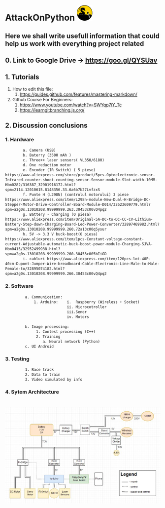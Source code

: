 
 #  AttackOnPython <img src="/Docs/Images/Logo.png" width="50" height="50" >

## Here we shall write usefull information that could help us work with everything project related 
## 0. Link to Google Drive -> https://goo.gl/QYSUav
## 1. Tutorials
   1. How to edit this file:   
       1. https://guides.github.com/features/mastering-markdown/
   2. Github Course For Beginners:
       1. https://www.youtube.com/watch?v=SWYqp7iY_Tc
       2. https://learngitbranching.js.org/


## 2. Discussion conclusions
###      1. Hardware
            a. Camera (USB)
            b. Baterry (3500 mAh )
            c. Three++ laser sensors( VL350/6180)
            d. One reduction motor 
            e. Encoder (IR Switch) ( 5 piese) https://www.aliexpress.com/store/product/5pcs-Optoelectronic-sensor-Infrared-counter-shoot-counting-sensor-Sensor-module-Slot-width-10MM-Hbm0282/316387_32901916172.html?spm=2114.12010615.8148356.33.6a6b7b27LvfzxS
            f. Punte H (L298N) (controlul motorului) 3 piese  https://www.aliexpress.com/item/L298n-module-New-Dual-H-Bridge-DC-Stepper-Motor-Drive-Controller-Board-Module-D014/32623609779.html?spm=a2g0s.13010208.99999999.263.30453c00vQ4pq2
            g. Battery - Charging (O piesa) https://www.aliexpress.com/item/Original-5A-DC-to-DC-CC-CV-Lithium-Battery-Step-down-Charging-Board-Led-Power-Converter/32897469982.html?spm=a2g0s.13010208.99999999.260.72a13c00q5ysur
            h. 5V -> 3.3 V buck-boost(O piesa) https://www.aliexpress.com/item/1pcs-Constant-voltage-constant-current-Adjustable-automatic-buck-boost-power-module-Charging-SJVA-Hbm0415/32952499938.html?spm=a2g0s.13010208.99999999.260.30453c005bIiGD
            i. cabluri https://www.aliexpress.com/item/120pcs-lot-40P-40cm-Dupont-Jumper-Wire-breadboard-Cable-Electronic-Line-Male-to-Male-Female-to/32895074182.html?spm=a2g0s.13010208.99999999.266.30453c00vQ4pq2
            
            
###      2. Software
             a. Communication:
                 1. Arduino:    i.  Raspberry (Wireless + Socket)
                                ii. Microcotroller
                                iii.Senor   
                                iv. Motors
             
             b. Image processing:
                  1. Contest processing (C++)
                  2. Training
                     a. Neural network (Python)  
             c. UI Android
###      3. Testing
             1. Race track
             2. Data to train             
             3. Video simulated by info
			 
###		4.	Sytem Architecture
 #  <img src="/Docs/Images/architecture.png">
             
